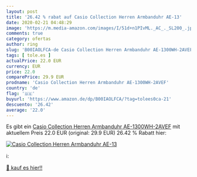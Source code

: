 ```yaml
---
layout: post
title: '26.42 % rabat auf Casio Collection Herren Armbanduhr AE-13'
date: 2020-02-21 04:48:29
image: 'https://m.media-amazon.com/images/I/51d+n1PIvML._AC_._SL200_.jpg'
comments: true
category: ofertas
author: ring
slug: 'B00IAOLFCA-de Casio Collection Herren Armbanduhr AE-1300WH-2AVEF'
tags: [ tole.es ]
actualPrice: 22.0 EUR
currency: EUR
price: 22.0
comparePrice: 29.9 EUR
prodname: 'Casio Collection Herren Armbanduhr AE-1300WH-2AVEF'
country: 'de'
flag: '🇩🇪'
buyurl: 'https://www.amazon.de/dp/B00IAOLFCA/?tag=tolees0ca-21'
descuento: '26.42'
average: '22.0'
---
```


Es gibt ein [Casio Collection Herren Armbanduhr AE-1300WH-2AVEF](https://www.amazon.de/dp/B00IAOLFCA/?tag=tolees0ca-21) mit aktuellem Preis 22.0 EUR (original: 29.9 EUR) 26.42 % Rabatt hier:

[![Casio Collection Herren Armbanduhr AE-13](https://m.media-amazon.com/images/I/51d+n1PIvML._AC_._SL200_.jpg)](https://www.amazon.de/dp/B00IAOLFCA/?tag=tolees0ca-21)

ℹ️:


[🛒 kauf es hier!!](https://www.amazon.de/dp/B00IAOLFCA/?tag=tolees0ca-21)
